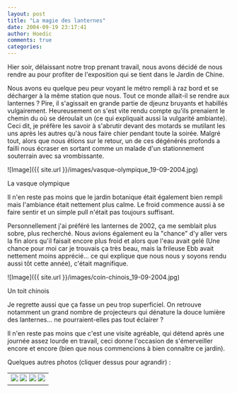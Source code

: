 ```yaml
---
layout: post
title: "La magie des lanternes"
date: 2004-09-19 23:17:41
author: Hoedic
comments: true
categories: 
---
```



Hier soir, délaissant notre trop prenant travail, nous avons décidé de nous rendre au  pour profiter de l'exposition  qui se tient dans le Jardin de Chine.

Nous avons eu quelque peu peur voyant le métro rempli à raz bord et se décharger à la même station que nous. Tout ce monde allait-il se rendre aux lanternes ? Pire, il s'agissait en grande partie de djeunz bruyants et habillés vulgairement. Heureusement on s'est vite rendu compte qu'ils prenaient le chemin du  où se déroulait un  (ce qui expliquait aussi la vulgarité ambiante). Ceci dit, je préfère les savoir à s'abrutir devant des motards se mutilant les uns après les autres qu'à nous faire chier pendant toute la soirée. Malgré tout, alors que nous étions sur le retour, un de ces dégénérés profonds a failli nous écraser en sortant comme un malade d'un stationnement souterrain avec sa  vrombissante.

![Image]({{ site.url }}/images/vasque-olympique_19-09-2004.jpg)
<div class="photoattrib">La vasque olympique</div>



Il n'en reste pas moins que le jardin botanique était également bien rempli mais l'ambiance était nettement plus calme. Le froid commence aussi à se faire sentir et un simple pull n'était pas toujours suffisant.

Personnellement j'ai préféré les lanternes de 2002, ça me semblait plus sobre, plus recherché. Nous avions également eu la "chance" d'y aller vers la fin alors qu'il faisait encore plus froid et alors que l'eau avait gelé (Une chance pour moi car je trouvais ça très beau, mais la frileuse Ebb avait nettement moins apprécié... ce qui explique que nous nous y soyons rendu aussi tôt cette année), c'était magnifique.

![Image]({{ site.url }}/images/coin-chinois_19-09-2004.jpg)
<div class="photoattrib">Un toit chinois</div>



Je regrette aussi que ça fasse un peu trop superficiel. On retrouve notamment un grand nombre de projecteurs qui dénature la douce lumière des lanternes... ne pourraient-elles pas tout éclairer ?

Il n'en reste pas moins que c'est une visite agréable, qui détend après une journée assez lourde en travail, ceci donne l'occasion de s'émerveiller encore et encore (bien que nous commencions à bien connaître ce jardin).

Quelques autres photos (cliquer dessus pour agrandir) :
<table align="center">
<tr><td>
<a href="http://flickr.com/photos/hoedic/486381/" target="images"><img border="0" src="http://flickr.com/photos/486381_4a279df50f_t.jpg"></a> 
<a href="http://flickr.com/photos/hoedic/494283/" target="images"><img border="0" src="http://flickr.com/photos/494283_001b8db64e_t.jpg"></a> 
<a href="http://flickr.com/photos/hoedic/494286/" target="images"><img border="0" src="http://flickr.com/photos/494286_b4b03d9c57_t.jpg"></a> 
<a href="http://flickr.com/photos/hoedic/494288/" target="images"><img border="0" src="http://flickr.com/photos/494288_c800a5236f_t_d.jpg"></a>
</td></tr></table>